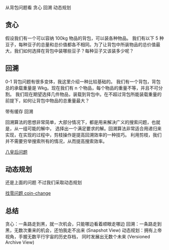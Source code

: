 从背包问题看 贪心 回溯 动态规划


## 贪心

假设我们有一个可以容纳 100kg 物品的背包，可以装各种物品。
我们有以下 5 种豆子，每种豆子的总量和总价值都各不相同。为了让背包中所装物品的总价值最大，我们如何选择在背包中装哪些豆子？每种豆子又该装多少呢？




## 回溯

0-1 背包问题有很多变体，我这里介绍一种比较基础的。
我们有一个背包，背包总的承载重量是 Wkg。现在我们有 n 个物品，每个物品的重量不等，并且不可分割。
我们现在期望选择几件物品，装载到背包中。在不超过背包所能装载重量的前提下，如何让背包中物品的总重量最大？


带有缓存 回溯 

回溯算法的思想非常简单，大部分情况下，都是用来解决广义的搜索问题，也就是，从一组可能的解中，
选择出一个满足要求的解。回溯算法非常适合用递归来实现，在实现的过程中，剪枝操作是提高回溯效率的一种技巧。
利用剪枝，我们并不需要穷举搜索所有的情况，从而提高搜索效率。




[八皇后问题](https://leetcode-cn.com/problems/eight-queens-lcci/)

## 动态规划

还是上面的问题
不过我们采取动态规划


[找零问题 coin-change](https://leetcode-cn.com/problems/coin-change/)


## 总结

贪心：一条路走到黑，就一次机会，只能哪边看着顺眼走哪边
回溯：一条路走到黑，无数次重来的机会，还怕我走不出来 (Snapshot View)
动态规划：拥有上帝视角，手握无数平行宇宙的历史存档， 同时发展出无数个未来 (Versioned Archive View)